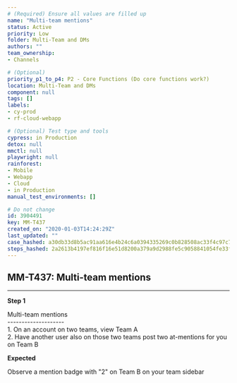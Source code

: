 ```yaml
---
# (Required) Ensure all values are filled up
name: "Multi-team mentions"
status: Active
priority: Low
folder: Multi-Team and DMs
authors: ""
team_ownership: 
- Channels

# (Optional)
priority_p1_to_p4: P2 - Core Functions (Do core functions work?)
location: Multi-Team and DMs
component: null
tags: []
labels: 
- cy-prod
- rf-cloud-webapp

# (Optional) Test type and tools
cypress: in Production
detox: null
mmctl: null
playwright: null
rainforest: 
- Mobile
- Webapp
- Cloud
- in Production
manual_test_environments: []

# Do not change
id: 3904491
key: MM-T437
created_on: "2020-01-03T14:24:29Z"
last_updated: ""
case_hashed: a30db33d8b5ac91aa616e4b24c6a0394335269c0b828508ac33f4c97c7d72c4336667d8fa3b0fff6d5643e872d0aaf70
steps_hashed: 2a2613b4197ef816f16e51d8200a379a9d2988fe5c9058841054fe33f1b2c790a2d74ddfeba8a8c322f88cdb1c14f0f7
---
```


<!-- (Auto-generated) Based on frontmatter's "key" and "name" -->

## MM-T437: Multi-team mentions

---

**Step 1**

Multi-team mentions\
\--------------------\
1\. On an account on two teams, view Team A\
2\. Have another user also on those two teams post two at-mentions for you on Team B

**Expected**

Observe a mention badge with "2" on Team B on your team sidebar
